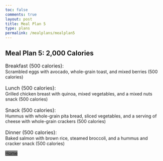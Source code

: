 ```yaml
---
toc: false
comments: true
layout: post
title: Meal Plan 5
type: plans
permalink: /mealplans/mealplan5
---
```


## Meal Plan 5: 2,000 Calories
<span style="font-size: 16px;">Breakfast (500 calories):</span>
<br>
Scrambled eggs with avocado, whole-grain toast, and mixed berries (500 calories)
<br>
<br>
<span style="font-size: 16px;">Lunch (500 calories):</span>
<br>
Grilled chicken breast with quinoa, mixed vegetables, and a mixed nuts snack (500 calories)
<br>
<br>
<span style="font-size: 16px;">Snack (500 calories):</span>
<br>
Hummus with whole-grain pita bread, sliced vegetables, and a serving of cheese with whole-grain crackers (500 calories)
<br>
<br>
<span style="font-size: 16px;">Dinner (500 calories):</span>
<br>
Baked salmon with brown rice, steamed broccoli, and a hummus and cracker snack (500 calories)

<a href="/ppfrontend/" class="button" style="color: black; background-color: grey;">Home</a>